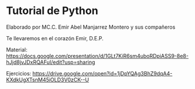 # Tutorial de Python

Elaborado por MC.C. Emir Abel Manjarrez Montero y sus compañeros

Te llevaremos en el corazón Emir, D.E.P.

Material: https://docs.google.com/presentation/d/1GLt7KiR6sm4uboRDpiASS9-8e8-hJjd8jvJDxRQAFuI/edit?usp=sharing 

Ejercicios: https://drive.google.com/open?id=1jDpYQAg3BhZ9dqA4-KXdkUgXTsnM45iOLD3V0zCK--U



